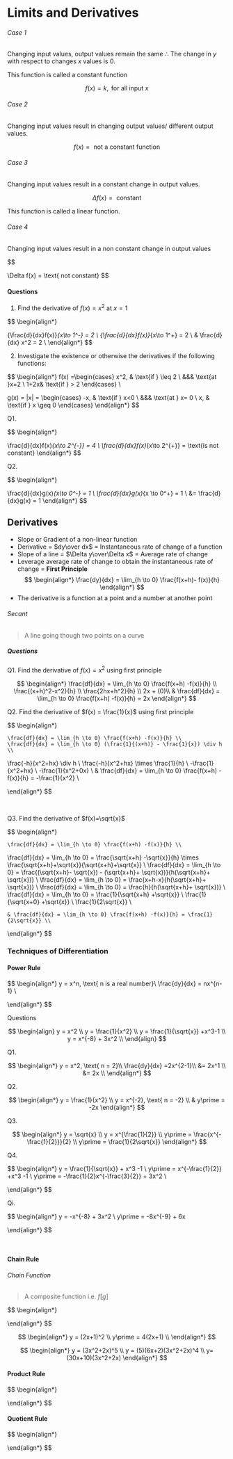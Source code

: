 # Limits and Derivatives

###### Case 1

Changing input values, output values remain the same $\therefore$ The change in $y$ with respect to changes $x$ values is $0$.

This function is called a constant function

$$
f(x) = k, \text{ for all input } x
$$

###### Case 2

Changing input values result in changing output values/ different output values.

$$
f(x) = \text{ not a constant function}
$$

###### Case 3

Changing input values result in a constant change in output values.

$$
\Delta f(x) = \text{ constant}
$$

This function is called a linear function.

###### Case 4

Changing input values result in a non constant change in output values

$$

\Delta f(x) = \text{ not constant}
$$

#### Questions

1. Find the derivative of $f(x) = x^2$ at $x=1$

$$
\begin{align*}

{\frac{d}{dx}f(x)}_{x\to 1^-}  = 2 \\
{\frac{d}{dx}f(x)}_{x\to 1^+}  = 2 \\
& \frac{d}{dx} x^2 = 2  \\
\end{align*}
$$

2. Investigate the existence or otherwise the derivatives if the following functions:

$$
\begin{align*}
f(x) =\begin{cases}
x^2, & \text{if } \leq 2  \\
&&& \text{at }x=2  \\
 1+2x& \text{if } > 2
\end{cases} \\


g(x) = |x| = \begin{cases}
-x, & \text{if } x<0  \\
&&& \text{at } x= 0 \\
x, & \text{if } x \geq 0
\end{cases}
\end{align*}
$$

Q1.

$$
\begin{align*}

\frac{d}{dx}f(x)_{x\to 2^{-}}  = 4 \\
\frac{d}{dx}f(x)_{x\to 2^{+}}  = \text{is not constant}
\end{align*}
$$

Q2.

$$
\begin{align*}

\frac{d}{dx}g(x)_{x\to 0^-} = 1 \\
\frac{d}{dx}g(x)_{x \to 0^+} = 1 \\
&= \frac{d}{dx}g(x) = 1
\end{align*}
$$

## Derivatives

-   Slope or Gradient of a non-linear function
-   Derivative = $dy\over dx$ = Instantaneous rate of change of a function
-   Slope of a line = $\Delta y\over\Delta x$ = Average rate of change
-   Leverage average rate of change to obtain the instantaneous rate of change = **First Principle**
    $$
    \begin{align*}
        \frac{dy}{dx} = \lim_{h \to 0} \frac{f(x+h)- f(x)}{h}
    \end{align*}
    $$
-   The derivative is a function at a point and a number at another point

###### Secant

> A line going though two points on a curve

##### Questions

Q1. Find the derivative of $f(x) = x^2$ using first principle

$$
\begin{align*}
    \frac{df}{dx} = \lim_{h \to 0} \frac{f(x+h) -f(x)}{h} \\
 \frac{(x+h)^2-x^2}{h} \\
 \frac{2hx+h^2}{h} \\
 2x + (0)\\
& \frac{df}{dx} = \lim_{h \to 0} \frac{f(x+h) -f(x)}{h} = 2x
\end{align*}
$$

Q2. Find the derivative of $f(x) = \frac{1}{x}$ using first principle

$$
\begin{align*}

    \frac{df}{dx} = \lim_{h \to 0} \frac{f(x+h) -f(x)}{h} \\
    \frac{df}{dx} = \lim_{h \to 0} (\frac{1}{(x+h)} - \frac{1}{x}) \div h \\
  \frac{-h}{x^2+hx} \div h \\
  \frac{-h}{x^2+hx} \times \frac{1}{h} \\
  -\frac{1}{x^2+hx} \\
  -\frac{1}{x^2+0x} \\
& \frac{df}{dx} = \lim_{h \to 0} \frac{f(x+h) -f(x)}{h} =   -\frac{1}{x^2} \\


\end{align*}
$$

<br>

Q3. Find the derivative of $f(x)=\sqrt{x}$

$$
\begin{align*}

    \frac{df}{dx} = \lim_{h \to 0} \frac{f(x+h) -f(x)}{h} \\
\frac{df}{dx} = \lim_{h \to 0}  = \frac{\sqrt{x+h} -\sqrt{x}}{h} \times \frac{\sqrt{x+h}+\sqrt{x}}{\sqrt{x+h}+\sqrt{x}} \\
\frac{df}{dx} = \lim_{h \to 0} = \frac{(\sqrt{x+h}- \sqrt{x}) - (\sqrt{x+h}+ \sqrt{x})}{h(\sqrt{x+h}+ \sqrt{x})} \\
\frac{df}{dx} = \lim_{h \to 0} = \frac{x+h-x}{h(\sqrt{x+h}+ \sqrt{x})} \\
 \frac{df}{dx} = \lim_{h \to 0} = \frac{h}{h(\sqrt{x+h}+ \sqrt{x})} \\
 \frac{df}{dx} = \lim_{h \to 0} = \frac{1}{\sqrt{x+h} +\sqrt{x}} \\
 \frac{1}{\sqrt{x+0} +\sqrt{x}} \\
 \frac{1}{2\sqrt{x}} \\

    & \frac{df}{dx} = \lim_{h \to 0} \frac{f(x+h) -f(x)}{h} = \frac{1}{2\sqrt{x}} \\
\end{align*}
$$

### Techniques of Differentiation

#### Power Rule

$$
\begin{align*}
    y = x^n, \text{ n is a real number}\\
    \frac{dy}{dx} = nx^{n-1} \\

\end{align*}
$$

Questions

$$
\begin{align}
    y = x^2 \\
    y = \frac{1}{x^2} \\
    y = \frac{1}{\sqrt{x}} +x^3-1 \\
    y = x^{-8} + 3x^2 \\
\end{align}
$$

Q1.

$$
\begin{align*}
    y = x^2, \text{ n = 2}\\
    \frac{dy}{dx} =2x^{2-1}\\
&= 2x^1 \\
&= 2x \\
\end{align*}
$$

Q2.

$$
\begin{align*}
    y = \frac{1}{x^2} \\
    y = x^{-2}, \text{ n = -2} \\
    & y\prime = -2x
\end{align*}
$$

Q3.

$$
\begin{align*}
    y = \sqrt{x} \\
    y = x^{\frac{1}{2}} \\
    y\prime = \frac{x^{-\frac{1}{2}}}{2} \\
    y\prime = \frac{1}{2\sqrt{x}}
\end{align*}
$$

Q4.

$$
\begin{align*}
    y = \frac{1}{\sqrt{x}} + x^3 -1 \\
    y\prime = x^{-\frac{1}{2}} +x^3 -1 \\
    y\prime = -\frac{1}{2}x^{-\frac{3}{2}} + 3x^2 \\

\end{align*}
$$

Qi.

$$
\begin{align*}
y = -x^{-8} + 3x^2 \\
y\prime = -8x^{-9} + 6x

\end{align*}
$$

<br>

#### Chain Rule

###### Chain Function

> A composite function i.e. $f[g]$

$$
\begin{align*}

\end{align*}
$$

$$
\begin{align*}
    y = (2x+1)^2 \\
    y\prime = 4(2x+1) \\
\end{align*}
$$

$$
\begin{align*}
    y = (3x^2+2x)^5 \\
    y = (5)(6x+2)(3x^2+2x)^4 \\
    y= (30x+10)(3x^2+2x)
\end{align*}
$$

#### Product Rule

$$
\begin{align*}

\end{align*}
$$

#### Quotient Rule

$$
\begin{align*}

\end{align*}
$$
